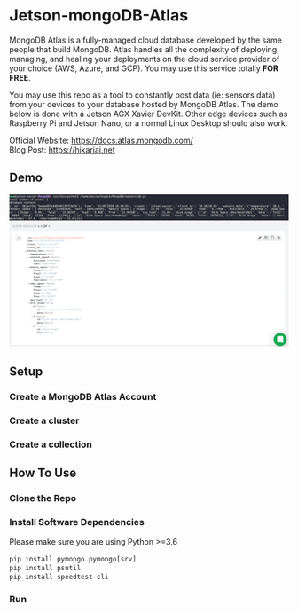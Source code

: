 # Jetson-mongoDB-Atlas

MongoDB Atlas is a fully-managed cloud database developed by the same people that build MongoDB. Atlas handles all the complexity of deploying, managing, and healing your deployments on the cloud service provider of your choice (AWS, Azure, and GCP). You may use this service totally **FOR FREE**.

You may use this repo as a tool to constantly post data (ie: sensors data) from your devices to your database hosted by MongoDB Atlas. The demo below is done with a Jetson AGX Xavier DevKit. Other edge devices such as Raspberry Pi and Jetson Nano, or a normal Linux Desktop should also work.

Official Website: https://docs.atlas.mongodb.com/ \
Blog Post: https://hikariai.net

## Demo

![](./demo_screenshots/001.png)
![](./demo_screenshots/002.png)

## Setup 

### Create a MongoDB Atlas Account

### Create a cluster

### Create a collection

## How To Use

### Clone the Repo

### Install Software Dependencies

Please make sure you are using Python >=3.6
```
pip install pymongo pymongo[srv]
pip install psutil
pip install speedtest-cli
```

### Run
